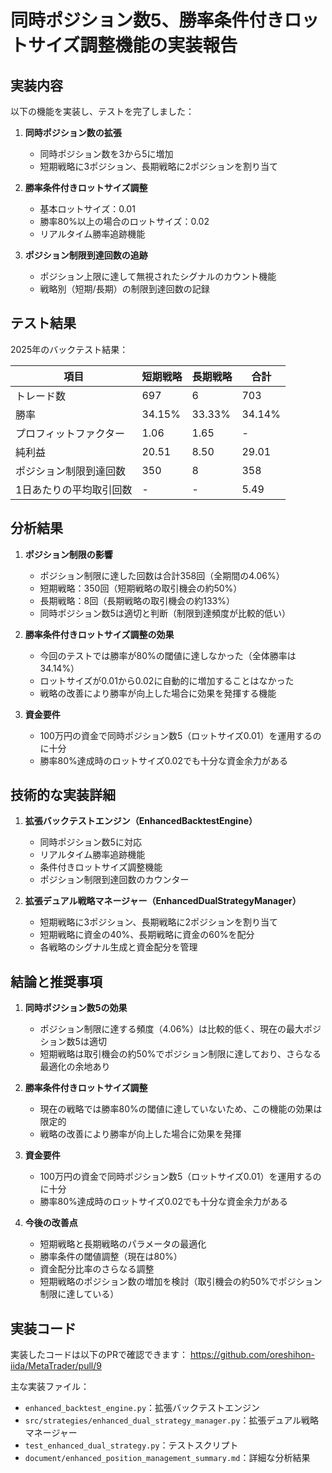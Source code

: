 # 同時ポジション数5、勝率条件付きロットサイズ調整機能の実装報告

## 実装内容

以下の機能を実装し、テストを完了しました：

1. **同時ポジション数の拡張**
   - 同時ポジション数を3から5に増加
   - 短期戦略に3ポジション、長期戦略に2ポジションを割り当て

2. **勝率条件付きロットサイズ調整**
   - 基本ロットサイズ：0.01
   - 勝率80%以上の場合のロットサイズ：0.02
   - リアルタイム勝率追跡機能

3. **ポジション制限到達回数の追跡**
   - ポジション上限に達して無視されたシグナルのカウント機能
   - 戦略別（短期/長期）の制限到達回数の記録

## テスト結果

2025年のバックテスト結果：

| 項目 | 短期戦略 | 長期戦略 | 合計 |
| --- | --- | --- | --- |
| トレード数 | 697 | 6 | 703 |
| 勝率 | 34.15% | 33.33% | 34.14% |
| プロフィットファクター | 1.06 | 1.65 | - |
| 純利益 | 20.51 | 8.50 | 29.01 |
| ポジション制限到達回数 | 350 | 8 | 358 |
| 1日あたりの平均取引回数 | - | - | 5.49 |

## 分析結果

1. **ポジション制限の影響**
   - ポジション制限に達した回数は合計358回（全期間の4.06%）
   - 短期戦略：350回（短期戦略の取引機会の約50%）
   - 長期戦略：8回（長期戦略の取引機会の約133%）
   - 同時ポジション数5は適切と判断（制限到達頻度が比較的低い）

2. **勝率条件付きロットサイズ調整の効果**
   - 今回のテストでは勝率が80%の閾値に達しなかった（全体勝率は34.14%）
   - ロットサイズが0.01から0.02に自動的に増加することはなかった
   - 戦略の改善により勝率が向上した場合に効果を発揮する機能

3. **資金要件**
   - 100万円の資金で同時ポジション数5（ロットサイズ0.01）を運用するのに十分
   - 勝率80%達成時のロットサイズ0.02でも十分な資金余力がある

## 技術的な実装詳細

1. **拡張バックテストエンジン（EnhancedBacktestEngine）**
   - 同時ポジション数5に対応
   - リアルタイム勝率追跡機能
   - 条件付きロットサイズ調整機能
   - ポジション制限到達回数のカウンター

2. **拡張デュアル戦略マネージャー（EnhancedDualStrategyManager）**
   - 短期戦略に3ポジション、長期戦略に2ポジションを割り当て
   - 短期戦略に資金の40%、長期戦略に資金の60%を配分
   - 各戦略のシグナル生成と資金配分を管理

## 結論と推奨事項

1. **同時ポジション数5の効果**
   - ポジション制限に達する頻度（4.06%）は比較的低く、現在の最大ポジション数5は適切
   - 短期戦略は取引機会の約50%でポジション制限に達しており、さらなる最適化の余地あり

2. **勝率条件付きロットサイズ調整**
   - 現在の戦略では勝率80%の閾値に達していないため、この機能の効果は限定的
   - 戦略の改善により勝率が向上した場合に効果を発揮

3. **資金要件**
   - 100万円の資金で同時ポジション数5（ロットサイズ0.01）を運用するのに十分
   - 勝率80%達成時のロットサイズ0.02でも十分な資金余力がある

4. **今後の改善点**
   - 短期戦略と長期戦略のパラメータの最適化
   - 勝率条件の閾値調整（現在は80%）
   - 資金配分比率のさらなる調整
   - 短期戦略のポジション数の増加を検討（取引機会の約50%でポジション制限に達している）

## 実装コード

実装したコードは以下のPRで確認できます：
https://github.com/oreshihon-iida/MetaTrader/pull/9

主な実装ファイル：
- `enhanced_backtest_engine.py`：拡張バックテストエンジン
- `src/strategies/enhanced_dual_strategy_manager.py`：拡張デュアル戦略マネージャー
- `test_enhanced_dual_strategy.py`：テストスクリプト
- `document/enhanced_position_management_summary.md`：詳細な分析結果
